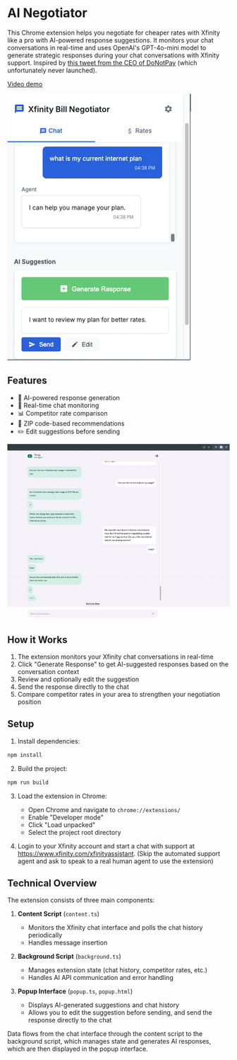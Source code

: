 # AI Negotiator

This Chrome extension helps you negotiate for cheaper rates with Xfinity like a pro with AI-powered response suggestions. It monitors your chat conversations in real-time and uses OpenAI's GPT-4o-mini model to generate strategic responses during your chat conversations with Xfinity support. Inspired by [this tweet from the CEO of DoNotPay](https://x.com/jbrowder1/status/1602353465753309195) (which unfortunately never launched).

[Video demo](https://youtu.be/d3PwmFhY-Hw)

![Extension Screenshot](./ai-internet-negotiator-ss1.png)

## Features

- 🤖 AI-powered response generation
- 💬 Real-time chat monitoring
- 📊 Competitor rate comparison
- 📍 ZIP code-based recommendations
- ✏️ Edit suggestions before sending

![Review generated suggestions before sending](./negotiation-clip-2-review.gif)

## How it Works

1. The extension monitors your Xfinity chat conversations in real-time
2. Click "Generate Response" to get AI-suggested responses based on the conversation context
3. Review and optionally edit the suggestion
4. Send the response directly to the chat
5. Compare competitor rates in your area to strengthen your negotiation position

## Setup

1. Install dependencies:

```bash
npm install
```

2. Build the project:

```bash
npm run build
```

3. Load the extension in Chrome:
   - Open Chrome and navigate to `chrome://extensions/`
   - Enable "Developer mode"
   - Click "Load unpacked"
   - Select the project root directory

4. Login to your Xfinity account and start a chat with support at https://www.xfinity.com/xfinityassistant. (Skip the automated support agent and ask to speak to a real human agent to use the extension)

## Technical Overview

The extension consists of three main components:

1. **Content Script** (`content.ts`)
   - Monitors the Xfinity chat interface and polls the chat history periodically
   - Handles message insertion

2. **Background Script** (`background.ts`)
   - Manages extension state (chat history, competitor rates, etc.)
   - Handles AI API communication and error handling

3. **Popup Interface** (`popup.ts`, `popup.html`)
   - Displays AI-generated suggestions and chat history
   - Allows you to edit the suggestion before sending, and send the response directly to the chat

Data flows from the chat interface through the content script to the background script, which manages state and generates AI responses, which are then displayed in the popup interface.
